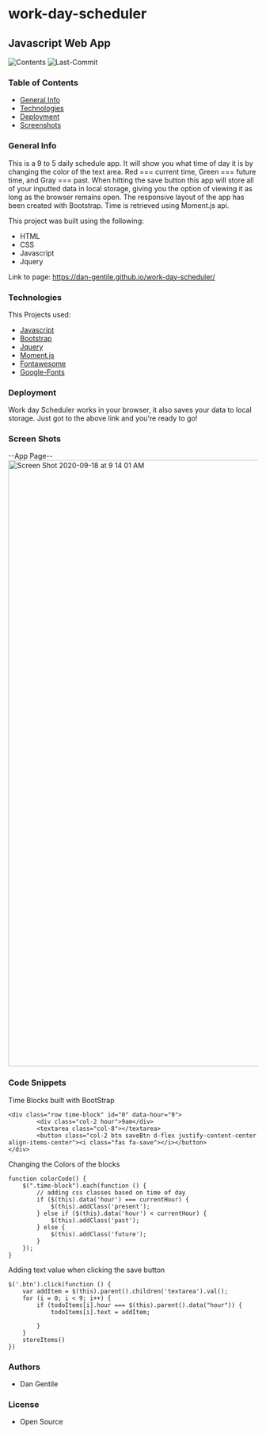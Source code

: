 # work-day-scheduler
## Javascript Web App 

![Contents](https://img.shields.io/github/languages/top/dan-gentile/work-day-scheduler)
![Last-Commit](https://img.shields.io/github/last-commit/dan-gentile/work-day-scheduler)

### Table of Contents


- [General Info](#general-info)
- [Technologies](#Technologies)
- [Deployment](Deployment)
- [Screenshots](#screen-shots)


### General Info

This is a 9 to 5 daily schedule app. It will show you what time of day it is by changing the color of the text area. Red === current time, Green === future time, and Gray === past. When hitting the save button this app will store all of your inputted data in local storage, giving you the option of viewing it as long as the browser remains open. The responsive layout of the app has been created with Bootstrap. Time is retrieved using Moment.js api. 

This project was built using the following:
- HTML
- CSS
- Javascript
- Jquery 

Link to page: <https://dan-gentile.github.io/work-day-scheduler/>

### Technologies

This Projects used:
- [Javascript](https://www.javascript.com/)
- [Bootstrap](https://getbootstrap.com/)
- [Jquery](https://jquery.com/)
- [Moment.js](https://momentjs.com/)
- [Fontawesome](https://fontawesome.com/)
- [Google-Fonts](https://fonts.google.com/)

### Deployment 
Work day Scheduler works in your browser, it also saves your data to local storage. Just got to the above link and you're ready to go! 

### Screen Shots 

--App Page--
<img width="1222" alt="Screen Shot 2020-09-18 at 9 14 01 AM" src="https://user-images.githubusercontent.com/68626350/93620718-529ecd80-f98f-11ea-9f72-abe75fcd2818.png">




### Code Snippets 

Time Blocks built with BootStrap
~~~
<div class="row time-block" id="0" data-hour="9">
        <div class="col-2 hour">9am</div>
        <textarea class="col-8"></textarea>
        <button class="col-2 btn saveBtn d-flex justify-content-center align-items-center"><i class="fas fa-save"></i></button>
</div>
~~~
Changing the Colors of the blocks 
~~~
function colorCode() {
    $(".time-block").each(function () {
        // adding css classes based on time of day
        if ($(this).data('hour') === currentHour) {
            $(this).addClass('present');
        } else if ($(this).data('hour') < currentHour) {
            $(this).addClass('past');
        } else {
            $(this).addClass('future');
        }
    });
}
~~~
Adding text value when clicking the save button
~~~
$('.btn').click(function () {
    var addItem = $(this).parent().children('textarea').val();
    for (i = 0; i < 9; i++) {
        if (todoItems[i].hour === $(this).parent().data("hour")) {
            todoItems[i].text = addItem;

        }
    }
    storeItems()
})
~~~

### Authors 
- Dan Gentile 

### License 
- Open Source 
